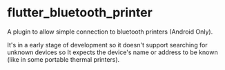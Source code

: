 # flutter_bluetooth_printer

A plugin to allow simple connection to bluetooth printers (Android Only).

It's in a early stage of development so it doesn't support searching for unknown devices so It expects the device's name or address to be known (like in some portable thermal printers).

